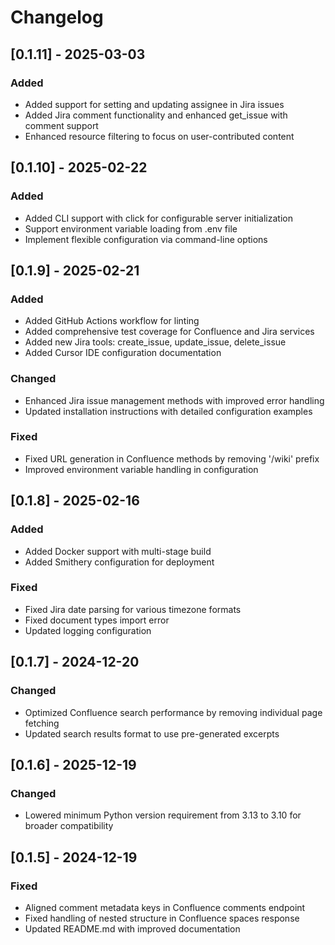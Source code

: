 # Changelog

## [0.1.11] - 2025-03-03

### Added
- Added support for setting and updating assignee in Jira issues
- Added Jira comment functionality and enhanced get_issue with comment support
- Enhanced resource filtering to focus on user-contributed content

## [0.1.10] - 2025-02-22

### Added
- Added CLI support with click for configurable server initialization
- Support environment variable loading from .env file
- Implement flexible configuration via command-line options

## [0.1.9] - 2025-02-21

### Added
- Added GitHub Actions workflow for linting
- Added comprehensive test coverage for Confluence and Jira services
- Added new Jira tools: create_issue, update_issue, delete_issue
- Added Cursor IDE configuration documentation

### Changed
- Enhanced Jira issue management methods with improved error handling
- Updated installation instructions with detailed configuration examples

### Fixed
- Fixed URL generation in Confluence methods by removing '/wiki' prefix
- Improved environment variable handling in configuration

## [0.1.8] - 2025-02-16

### Added
- Added Docker support with multi-stage build
- Added Smithery configuration for deployment

### Fixed
- Fixed Jira date parsing for various timezone formats
- Fixed document types import error
- Updated logging configuration

## [0.1.7] - 2024-12-20

### Changed
- Optimized Confluence search performance by removing individual page fetching
- Updated search results format to use pre-generated excerpts

## [0.1.6] - 2025-12-19

### Changed
- Lowered minimum Python version requirement from 3.13 to 3.10 for broader compatibility

## [0.1.5] - 2024-12-19

### Fixed
- Aligned comment metadata keys in Confluence comments endpoint
- Fixed handling of nested structure in Confluence spaces response
- Updated README.md with improved documentation
